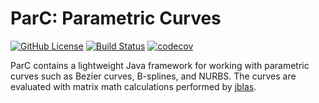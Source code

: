 # ParC: Parametric Curves
[![GitHub License](https://img.shields.io/github/license/klane/parc.svg)](https://github.com/klane/parc/blob/master/LICENSE)
[![Build Status](https://travis-ci.com/klane/parc.svg?branch=master)](https://travis-ci.com/klane/parc)
[![codecov](https://codecov.io/gh/klane/parc/branch/master/graph/badge.svg)](https://codecov.io/gh/klane/parc)

ParC contains a lightweight Java framework for working with parametric curves such as Bezier curves, B-splines, and
NURBS. The curves are evaluated with matrix math calculations performed by [jblas](http://jblas.org/).

